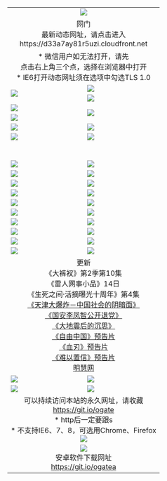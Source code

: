 ﻿<table>
  <tr></tr>
  <tr><td colspan=2 align=center><img src="https://cloud.githubusercontent.com/assets/11880933/13434984/f430fae2-e012-11e5-814f-c2df1e82b247.jpg" /></td></tr>
  <tr><td colspan=2 align=center>网门<br>最新动态网址，请点击进入
<br>https://d33a7ay81r5uzi.cloudfront.net
    </td>
  </tr>
  <tr>
    <td colspan=2 align=center>* 微信用户如无法打开，请先<br>点击右上角三个点，选择在浏览器中打开
    <br>* IE6打开动态网址须在选项中勾选TLS 1.0</td>
  </tr>
  <tr>
    <td rowspan=2><a href="https://d33a7ay81r5uzi.cloudfront.net/ogUP.aspx?name=11DKC.mp4&list=11DKC" target="_blank"><img src="https://d33a7ay81r5uzi.cloudfront.net/Up/11DKC1.jpg" /></a></td> 
    <td><div><a href="https://d33a7ay81r5uzi.cloudfront.net/ogUP.aspx?name=LRWS.mp4&list=LRWS" target="_blank"><img src="https://d33a7ay81r5uzi.cloudfront.net/Up/LRWS.jpg" /></a></td>
   </tr>
  <tr>
    <td><a href="https://d33a7ay81r5uzi.cloudfront.net/ogNiceVedio.aspx" target="_blank"><img src="https://d33a7ay81r5uzi.cloudfront.net/Up/11TGKDY.jpg" /></a></td>
  </tr>
  <tr>
    <td><a href="https://d33a7ay81r5uzi.cloudfront.net/ogUP.aspx?name=JQR.mp4&count=2" target="_blank"><img src="https://d33a7ay81r5uzi.cloudfront.net/Up/JQR.jpg" /></a></td>   
    <td rowspan=2><a href="https://d33a7ay81r5uzi.cloudfront.net/ogUP.aspx?name=JP.mp4&count=9" target="_blank"><img src="https://d33a7ay81r5uzi.cloudfront.net/Up/JP.jpg" /></td>
  </tr>
  <tr>
    <td><a href="https://d33a7ay81r5uzi.cloudfront.net/ogUP.aspx?name=WH.mp4" target="_blank"><img src="https://d33a7ay81r5uzi.cloudfront.net/Up/WH.jpg" /></a></td>
  </tr>
  <tr>
    <td><a href="https://d33a7ay81r5uzi.cloudfront.net/ogUP.aspx?name=SSZJ.mp4&list=SSZJ" target="_blank"><img src="https://d33a7ay81r5uzi.cloudfront.net/Up/SSZJ.jpg" /></a></td>
    <td><a href="https://d33a7ay81r5uzi.cloudfront.net/ogUP.aspx?name=1XQK.mp4&count=13" target="_blank"><img src="https://d33a7ay81r5uzi.cloudfront.net/Up/1XQK.jpg" /></a</td>
  </tr>
  <tr>
    <td><a href="https://d33a7ay81r5uzi.cloudfront.net/ogUP.aspx?name=ZY.mp4&count=2015:16" target="_blank"><img src="https://d33a7ay81r5uzi.cloudfront.net/Up/ZY.jpg" /></a</td>
    <td><a href="https://d33a7ay81r5uzi.cloudfront.net/ogUP.aspx?name=XTFY.mp4&count=B:2,A:24" target="_blank"><img src="https://d33a7ay81r5uzi.cloudfront.net/Up/XTFY.jpg" /></a></td>
  </tr>
  <!--tr>
    <td><a href="https://d33a7ay81r5uzi.cloudfront.net/ogUP.aspx?name=1LYF.mp4&count=2" target="_blank"><img src="https://cloud.githubusercontent.com/assets/11880933/13720279/6f16eb48-e83f-11e5-9556-90e9d1e24d09.jpg" /></a></td>
    <td><a href="https://d33a7ay81r5uzi.cloudfront.net/ogUP.aspx?name=1ZGC.mp4&count=6" target="_blank"><img src="https://cloud.githubusercontent.com/assets/11880933/13720281/7e0c9044-e83f-11e5-915d-d63d593fef21.jpg" /></a></td>
  </tr>
  <tr>
    <td><a href="https://d33a7ay81r5uzi.cloudfront.net/ogUP.aspx?name=1ZKM.mp4&count=3&current=3" target="_blank"><img src="https://cloud.githubusercontent.com/assets/11880933/13720283/858f1954-e83f-11e5-800b-94708d4ce09e.jpg" /></a></td>  
    <td><a href="https://d33a7ay81r5uzi.cloudfront.net/ogUP.aspx?name=1WWY.mp4&count=6&current=6" target="_blank"><img src="https://cloud.githubusercontent.com/assets/11880933/13720286/8fb0ffa6-e83f-11e5-8873-bfd1abd9ad97.jpg" /></a></td>
  </tr>
  <tr>
    <td><a href="https://d33a7ay81r5uzi.cloudfront.net/ogUP.aspx?name=10JGY.mp4&count=3" target="_blank"><img src="https://cloud.githubusercontent.com/assets/11880933/13720287/99e41986-e83f-11e5-9be2-70cc7ff44cf6.jpg" /></a></td>
    <td><a href="https://d33a7ay81r5uzi.cloudfront.net/ogUP.aspx?name=10CYS.mp4&count=2" target="_blank"><img src="https://cloud.githubusercontent.com/assets/11880933/13720292/a531a128-e83f-11e5-88ec-42f8d394e971.jpg" /></a></td>
  </tr-->
  <tr height="40">
  </tr>
  <tr>
    <td><a href="https://d33a7ay81r5uzi.cloudfront.net/ogUP.aspx?name=4SQQ.mp4&list=4SQQ" target="_blank"><img src="https://d33a7ay81r5uzi.cloudfront.net/Up/4SQQ0.jpg"/></a></td>
    <td><a href="https://d33a7ay81r5uzi.cloudfront.net/ogUP.aspx?name=4SHQ.mp4&list=4SHQ" target="_blank"><img src="https://d33a7ay81r5uzi.cloudfront.net/Up/4SHQ0.jpg"/></a></td>
  </tr>
  <tr>
    <td><a href="https://d33a7ay81r5uzi.cloudfront.net/ogUP.aspx?name=4SZG.mp4&list=4SZG" target="_blank"><img src="https://d33a7ay81r5uzi.cloudfront.net/Up/4SZG0.jpg"/></a></td>
    <td><a href="https://d33a7ay81r5uzi.cloudfront.net/ogUP.aspx?name=4SDJ.mp4&list=4SDJ" target="_blank"><img src="https://d33a7ay81r5uzi.cloudfront.net/Up/4SDJ0.jpg"/></a></td>
  </tr>
  <tr>
    <td><a href="https://d33a7ay81r5uzi.cloudfront.net/ogUP.aspx?name=4SGX.mp4&list=4SGX" target="_blank"><img src="https://d33a7ay81r5uzi.cloudfront.net/Up/4SGX0.jpg"/></a></td>
    <td><a href="https://d33a7ay81r5uzi.cloudfront.net/ogUP.aspx?name=4SHD.mp4&list=4SHD" target="_blank"><img src="https://d33a7ay81r5uzi.cloudfront.net/Up/4SHD0.jpg"/></a></td>
  </tr>
  <tr>
    <td><a href="https://d33a7ay81r5uzi.cloudfront.net/ogUP.aspx?name=4CTX.mp4&list=4CTX" target="_blank"><img src="https://d33a7ay81r5uzi.cloudfront.net/Up/4CTX0.jpg"/></a></td>
    <td><a href="https://d33a7ay81r5uzi.cloudfront.net/ogUP.aspx?name=4CWZ.mp4&list=4CWZ" target="_blank"><img src="https://d33a7ay81r5uzi.cloudfront.net/Up/4CWZ0.jpg"/></a></td>
  </tr>
  <tr>
    <td><a href="https://d33a7ay81r5uzi.cloudfront.net/onUP.aspx?name=https://d1qhweuvr3wm0g.cloudfront.net/" target="_blank"><img src="https://d33a7ay81r5uzi.cloudfront.net/Up/0DTW.jpg"/></a></td>
    <td><a href="https://d33a7ay81r5uzi.cloudfront.net/onUP.aspx?name=https://d240ns8up8earz.cloudfront.net/acenter/" target="_blank"><img src="https://d33a7ay81r5uzi.cloudfront.net/Up/0TDW.jpg" /></a></td>
  </tr>
  <tr>
    <td><a href="https://d33a7ay81r5uzi.cloudfront.net/onUP.aspx?name=https://d4508d6vomz2p.cloudfront.net/gb/nsc413.htm" target="_blank"><img src="https://d33a7ay81r5uzi.cloudfront.net/Up/0DJY.jpg" /></a></td>
    <td><a href="https://d33a7ay81r5uzi.cloudfront.net/onUP.aspx?name=https://d3bxwq7vzudb5l.cloudfront.net/xtr/gb/prog204.html" target="_blank"><img src="https://d33a7ay81r5uzi.cloudfront.net/Up/0XTR.jpg" /></a></td>
  </tr>
  <tr>
    <td><a href="https://d33a7ay81r5uzi.cloudfront.net/onUP.aspx?name=https://d3aj00iefsmfgc.cloudfront.net/" target="_blank"><img src="https://d33a7ay81r5uzi.cloudfront.net/Up/0MHW.jpg" /></a></td>
    <td><a href="https://d33a7ay81r5uzi.cloudfront.net/onUP.aspx?name=https://d1sbg9daat0zu5.cloudfront.net/" target="_blank"><img src="https://d33a7ay81r5uzi.cloudfront.net/Up/0ZJW.jpg" /></a></td>
  </tr>
  <tr>
    <td><a href="https://d33a7ay81r5uzi.cloudfront.net/ogUP.aspx?name=0FG.zip" target="_blank"><img src="https://d33a7ay81r5uzi.cloudfront.net/Up/0FG.jpg" /></a></td>
    <td><a href="https://d33a7ay81r5uzi.cloudfront.net/ogUP.aspx?name=0FGA.apk" target="_blank"><img src="https://d33a7ay81r5uzi.cloudfront.net/Up/0FGA.jpg" /></a></td>
  </tr>
  <tr>
    <td><a href="https://d33a7ay81r5uzi.cloudfront.net/ogUP.aspx?name=0U.zip" target="_blank"><img src="https://d33a7ay81r5uzi.cloudfront.net/Up/0U.jpg" /></a></td>
    <td><a href="https://d33a7ay81r5uzi.cloudfront.net/ogUP.aspx?name=0UA.apk" target="_blank"><img src="https://d33a7ay81r5uzi.cloudfront.net/Up/0UA.jpg" /></a></td>
  </tr>
  <tr>
    <td><a href="https://d33a7ay81r5uzi.cloudfront.net/ogUP.aspx?name=0iPPOTV.zip" target="_blank"><img src="https://d33a7ay81r5uzi.cloudfront.net/Up/0iPPOTV.jpg" /></a></td>
    <td><a href="https://d33a7ay81r5uzi.cloudfront.net/ogUP.aspx?name=0iNTD.apk" target="_blank"><img src="https://d33a7ay81r5uzi.cloudfront.net/Up/0iNTD.jpg" /></a></td>
  </tr>
  <tr>
    <td colspan=2 align=center>更新<br>
      《大裤衩》第2季第10集<br>
      《雷人网事小品》14日<br>
      《生死之间·活摘曝光十周年》第4集</a><br>
      <a href="https://d33a7ay81r5uzi.cloudfront.net/ogUP.aspx?name=4TJDBZ.mp4" target="_blank">《天津大爆炸－中国社会的阴暗面》</a><br>
      <a href="https://d33a7ay81r5uzi.cloudfront.net/ogUP.aspx?name=4LFZ.mp4" target="_blank">《国安李凤智公开退党》</a><br>
      <a href="https://d33a7ay81r5uzi.cloudfront.net/ogUP.aspx?name=4DDZHDCS.mp4" target="_blank">《大地震后的沉思》</a><br>
      <a href="https://d33a7ay81r5uzi.cloudfront.net/ogUP.aspx?name=11ZYZG0.mp4" target="_blank">《自由中国》预告片</a><br>
      <a href="https://d33a7ay81r5uzi.cloudfront.net/ogUP.aspx?name=11XR.mp4" target="_blank">《血刃》预告片</a><br>
      <a href="https://d33a7ay81r5uzi.cloudfront.net/ogUP.aspx?name=11NYZX.mp4&count=2" target="_blank">《难以置信》预告片</a><br>
      <a href="https://d33a7ay81r5uzi.cloudfront.net/onUP.aspx?name=https://www.minghui.org/" target="_blank">明慧网</a></td>
    </td>
  </tr>
  <tr>
    <td><a href="https://d33a7ay81r5uzi.cloudfront.net/ogNice.aspx" target="_blank"><img src="https://cloud.githubusercontent.com/assets/11880933/13720378/f84bb392-e841-11e5-8739-815049dd6ff8.jpg" /></a></td>
    <td><a href="https://d33a7ay81r5uzi.cloudfront.net/onCO.aspx?ob=600%E4%BA%8B%E7%89%A9&op=%E5%A2%9E%E5%88%A0%E6%94%B9&args=WH1~%23%E7%B1%BB%E5%9E%8B6%E6%96%B0%E9%97%BB%7c%23%E7%B1%BB%E5%9E%8B6%E8%AF%84%E8%AE%BA&mode=" target="_blank"><img src="https://cloud.githubusercontent.com/assets/11880933/13720380/04d76a16-e842-11e5-8833-e627daa88802.jpg" /></a></td> 
  </tr>
  <tr>
    <td><a href="https://d33a7ay81r5uzi.cloudfront.net/ogDY.aspx" target="_blank"><img src="https://cloud.githubusercontent.com/assets/11880933/13720384/11817090-e842-11e5-9571-7dc2f1af9f42.jpg" /></a></td>
    <td><a href="https://d33a7ay81r5uzi.cloudfront.net/ogST.aspx" target="_blank"><img src="https://cloud.githubusercontent.com/assets/11880933/13720385/1467ea3c-e842-11e5-86df-c96c9a556aaf.jpg" /></a></td> 
  </tr>
  <!--tr>
    <td colspan=2 align=center>
      <微信可扫描以下临时二维码<br/>https://bit.ly/1mBQHW8<br/><a href="https://d33a7ay81r5uzi.cloudfront.net/Up/0WMGDL3.png" target="_blank"><img src="https://d33a7ay81r5uzi.cloudfront.net/Up/0WMGD3.png"/></a>
  </tr-->
  <tr>
    <td colspan=2 align=center>可以持续访问本站的永久网址，请收藏<br/><a href="https://git.io/ogate" target="_blank">https://git.io/ogate</a><br/>* http后一定要跟s<br/>* 不支持IE6、7、8，可选用Chrome、Firefox<br/><a href="https://d33a7ay81r5uzi.cloudfront.net/Up/0WMGDL2.png" target="_blank"><img src="https://d33a7ay81r5uzi.cloudfront.net/Up/0WMGD2.png"/></a></td>
  </tr>
  <tr>
    <td colspan=2 align=center><a href="https://d33a7ay81r5uzi.cloudfront.net/ogUP.aspx?name=0oGate.apk" target="_blank"><img src="https://cloud.githubusercontent.com/assets/11880933/13720399/75e143ee-e842-11e5-9f0a-1421f423c80f.jpg" /></a><br>安卓软件下载网址<br><a href="https://git.io/ogatea">https://git.io/ogatea</a></td>
  </tr>
  <!--tr>
    <td colspan=2 align=center>可能失效的动态网址
    </td>
  </tr-->
</table>
